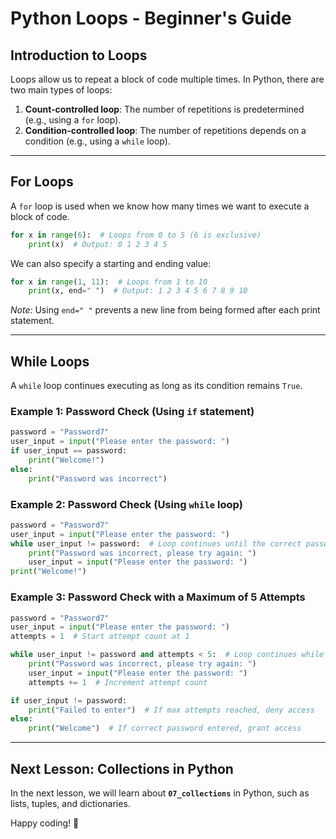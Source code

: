 # Python Loops - Beginner's Guide

## Introduction to Loops

Loops allow us to repeat a block of code multiple times. In Python, there are two main types of loops:

1. **Count-controlled loop**: The number of repetitions is predetermined (e.g., using a `for` loop).
2. **Condition-controlled loop**: The number of repetitions depends on a condition (e.g., using a `while` loop).

---

## For Loops

A `for` loop is used when we know how many times we want to execute a block of code.

```python
for x in range(6):  # Loops from 0 to 5 (6 is exclusive)
    print(x)  # Output: 0 1 2 3 4 5
```

We can also specify a starting and ending value:

```python
for x in range(1, 11):  # Loops from 1 to 10
    print(x, end=" ")  # Output: 1 2 3 4 5 6 7 8 9 10
```

_Note:_ Using `end=" "` prevents a new line from being formed after each print statement.

---

## While Loops

A `while` loop continues executing as long as its condition remains `True`.

### Example 1: Password Check (Using `if` statement)

```python
password = "Password7"
user_input = input("Please enter the password: ")
if user_input == password:
    print("Welcome!")
else:
    print("Password was incorrect")
```

### Example 2: Password Check (Using `while` loop)

```python
password = "Password7"
user_input = input("Please enter the password: ")
while user_input != password:  # Loop continues until the correct password is entered
    print("Password was incorrect, please try again: ")
    user_input = input("Please enter the password: ")
print("Welcome!")
```

### Example 3: Password Check with a Maximum of 5 Attempts

```python
password = "Password7"
user_input = input("Please enter the password: ")
attempts = 1  # Start attempt count at 1

while user_input != password and attempts < 5:  # Loop continues while attempts < 5
    print("Password was incorrect, please try again: ")
    user_input = input("Please enter the password: ")
    attempts += 1  # Increment attempt count

if user_input != password:
    print("Failed to enter")  # If max attempts reached, deny access
else:
    print("Welcome")  # If correct password entered, grant access
```

---

## Next Lesson: Collections in Python

In the next lesson, we will learn about **`07_collections`** in Python, such as lists, tuples, and dictionaries.

Happy coding! 🎉
